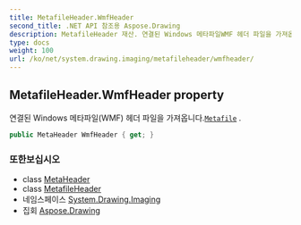 ```yaml
---
title: MetafileHeader.WmfHeader
second_title: .NET API 참조용 Aspose.Drawing
description: MetafileHeader 재산. 연결된 Windows 메타파일WMF 헤더 파일을 가져옵니다.Metafile .
type: docs
weight: 100
url: /ko/net/system.drawing.imaging/metafileheader/wmfheader/
---
```

## MetafileHeader.WmfHeader property

연결된 Windows 메타파일(WMF) 헤더 파일을 가져옵니다.[`Metafile`](../../metafile/) .

```csharp
public MetaHeader WmfHeader { get; }
```

### 또한보십시오

* class [MetaHeader](../../metaheader/)
* class [MetafileHeader](../)
* 네임스페이스 [System.Drawing.Imaging](../../metafileheader/)
* 집회 [Aspose.Drawing](../../../)


